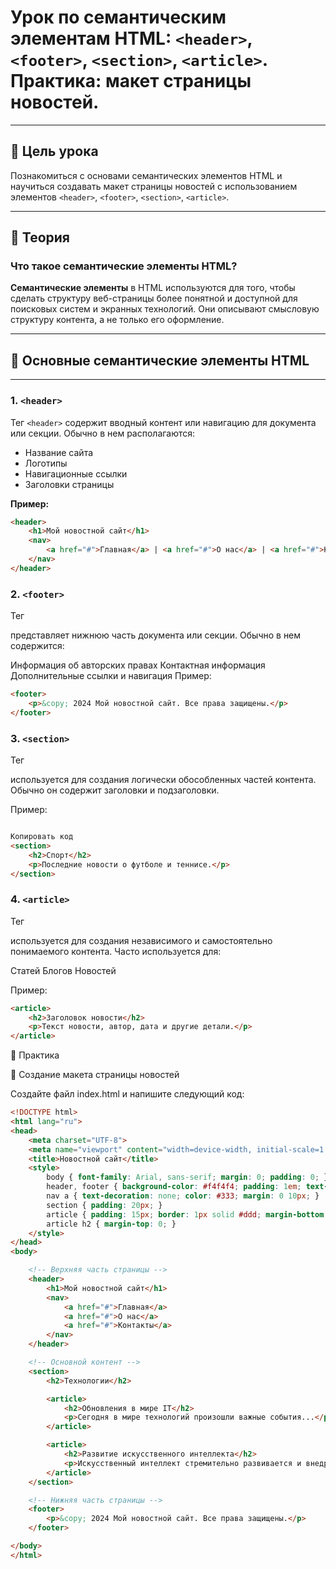 # Урок по семантическим элементам HTML: `<header>`, `<footer>`, `<section>`, `<article>`. Практика: макет страницы новостей.

---

## 🎯 Цель урока

Познакомиться с основами семантических элементов HTML и научиться создавать макет страницы новостей с использованием элементов `<header>`, `<footer>`, `<section>`, `<article>`.

---

## 📜 **Теория**

### Что такое семантические элементы HTML?

**Семантические элементы** в HTML используются для того, чтобы сделать структуру веб-страницы более понятной и доступной для поисковых систем и экранных технологий. Они описывают смысловую структуру контента, а не только его оформление.

---

## 🔹 **Основные семантические элементы HTML**

---

### **1. `<header>`**

Тег `<header>` содержит вводный контент или навигацию для документа или секции. Обычно в нем располагаются:

- Название сайта
- Логотипы
- Навигационные ссылки
- Заголовки страницы

**Пример:**

```html
<header>
    <h1>Мой новостной сайт</h1>
    <nav>
        <a href="#">Главная</a> | <a href="#">О нас</a> | <a href="#">Контакты</a>
    </nav>
</header>
```
### **2. `<footer>`**
Тег <footer> представляет нижнюю часть документа или секции. Обычно в нем содержится:

Информация об авторских правах
Контактная информация
Дополнительные ссылки и навигация
Пример:

```html
<footer>
    <p>&copy; 2024 Мой новостной сайт. Все права защищены.</p>
</footer>
```

### **3. `<section>`**
Тег <section> используется для создания логически обособленных частей контента. Обычно он содержит заголовки и подзаголовки.

Пример:

```html

Копировать код
<section>
    <h2>Спорт</h2>
    <p>Последние новости о футболе и теннисе.</p>
</section>
```
### **4. `<article>`**
Тег <article> используется для создания независимого и самостоятельно понимаемого контента. Часто используется для:

Статей
Блогов
Новостей

Пример:

```html
<article>
    <h2>Заголовок новости</h2>
    <p>Текст новости, автор, дата и другие детали.</p>
</article>
```

📝 Практика

🧩 Создание макета страницы новостей

Создайте файл index.html и напишите следующий код:

```html
<!DOCTYPE html>
<html lang="ru">
<head>
    <meta charset="UTF-8">
    <meta name="viewport" content="width=device-width, initial-scale=1.0">
    <title>Новостной сайт</title>
    <style>
        body { font-family: Arial, sans-serif; margin: 0; padding: 0; }
        header, footer { background-color: #f4f4f4; padding: 1em; text-align: center; }
        nav a { text-decoration: none; color: #333; margin: 0 10px; }
        section { padding: 20px; }
        article { padding: 15px; border: 1px solid #ddd; margin-bottom: 15px; }
        article h2 { margin-top: 0; }
    </style>
</head>
<body>

    <!-- Верхняя часть страницы -->
    <header>
        <h1>Мой новостной сайт</h1>
        <nav>
            <a href="#">Главная</a>
            <a href="#">О нас</a>
            <a href="#">Контакты</a>
        </nav>
    </header>

    <!-- Основной контент -->
    <section>
        <h2>Технологии</h2>

        <article>
            <h2>Обновления в мире IT</h2>
            <p>Сегодня в мире технологий произошли важные события...</p>
        </article>

        <article>
            <h2>Развитие искусственного интеллекта</h2>
            <p>Искусственный интеллект стремительно развивается и внедряется...</p>
        </article>
    </section>

    <!-- Нижняя часть страницы -->
    <footer>
        <p>&copy; 2024 Мой новостной сайт. Все права защищены.</p>
    </footer>

</body>
</html>
```
